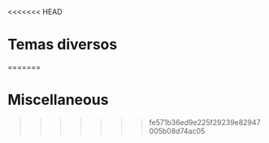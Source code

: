 
<<<<<<< HEAD
# Temas diversos
=======
# Miscellaneous
>>>>>>> fe571b36ed9e225f29239e82947005b08d74ac05
